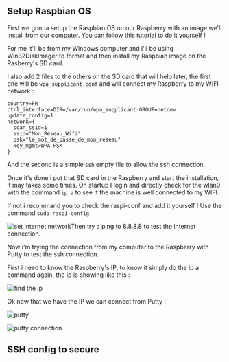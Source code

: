 ﻿## Setup Raspbian OS

First we gonna setup the Raspbian OS on our Raspberry with an image we'll install from our computer.
You can follow [this tutorial](https://www.raspberrypi.com/documentation/computers/getting-started.html) to do it yourself !

For me it'll be from my Windows computer and i'll be using Win32DiskImager to format and then install my Raspbian image on the Rasberry's SD card.

I also add 2 files to the others on the SD card that will help later, the first one will be `wpa_supplicant.conf` and will connect my Raspberry to my WIFI network :

```shell
country=FR
ctrl_interface=DIR=/var/run/wpa_supplicant GROUP=netdev
update_config=1
network={
  scan_ssid=1
  ssid="Mon_Réseau_Wifi"
  psk="le_mot_de_passe_de_mon_réseau"
  key_mgmt=WPA-PSK
}
```
And the second is a simple `ssh` empty file to allow the ssh connection.

Once it's done i put that SD card in the Raspberry and start the installation, it may takes some times.
On startup I login and directly check for the wlan0 with the command `ip a` to see if the machine is well connected to my WIFI.

If not i recommand you to check the raspi-conf and add it yourself !
Use the command `sudo raspi-config`

![set internet network](https://cdn.discordapp.com/attachments/960877204491874316/967063336304914462/wirelessLan.png)Then try a ping to 8.8.8.8 to test the internet connection.

Now i'm trying the connection from my computer to the Raspberry with Putty to test the ssh connection.

First i need to know the Raspberry's IP, to know it simply do the ip a command again, the ip is showing like this :

![find the ip](https://cdn.discordapp.com/attachments/960877204491874316/967066631887024238/ipa.png)

Ok now that we have the IP we can connect from Putty :

![putty](https://cdn.discordapp.com/attachments/960877204491874316/967067058988810280/putty2.png)

![putty connection](https://cdn.discordapp.com/attachments/960877204491874316/967065727968362596/putty.png)

## SSH config to secure


